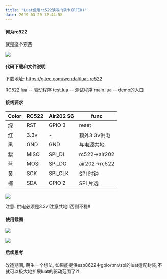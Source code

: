 ```yaml
---
title: "Luat使用rc522读写门禁卡(RFID)"
date: 2019-03-20 12:44:58
---
```


#### 何为rc522

就是这个东西

![](http://doc.openluat.com/api/static/editormd/php/../uploads/5_64003.jpg)

#### 代码下载和文件说明

下载地址: https://gitee.com/wendal/luat-rc522

RC522.lua -- 驱动程序
test.lua  -- 测试程序
main.lua  -- demo的入口

#### 接线要求

|Color|RC522|Air202 S6| func |
|-----|-----|---------|------|
|绿   | RST | GPIO 3  | reset|
|红   | 3.3v|  -      | 额外3.3v供电|
|黑   | GND | GND     | 与电源共地|
|紫   |MISO | SPI_DI  | rc522->air202|
|蓝   |MOSI | SPI_DO  | air202->rc522|
|黄   |SCK  | SPI_CLK | SPI 时钟 |
|棕   |SDA  | GPIO 2  | SPI 片选|

![](http://doc.openluat.com/api/static/editormd/php/../uploads/5_46694.jpg)

注意: 供电必须是3.3v!注意共地!!否则不稳!!

#### 使用截图

![](http://doc.openluat.com/api/static/editormd/php/../uploads/5_70623.jpg)

![](http://doc.openluat.com/api/static/editormd/php/../uploads/5_13606.jpg)

#### 后续思考

改造期间, 萌生一个想法, 如果能提供esp8622中gpio/tmr/spi的luat适配封装,不就可以极大地扩展luat的驱动范围了?!
